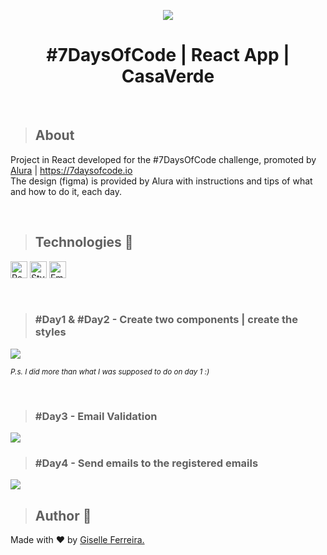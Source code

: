 <p align="center">
<img src="https://i.postimg.cc/cLvbJhnC/casaverde.png"/>
<h1 align="center">#7DaysOfCode | React App | CasaVerde</h1>
</p>

<br/>

>## About
Project in React developed for the #7DaysOfCode challenge, promoted by [Alura](https://www.alura.com.br)  |  https://7daysofcode.io <br>
The design (figma) is provided by Alura with instructions and tips of what and how to do it, each day.  

<br/>

>## Technologies 🧰

<p align="left">
<img alt="React" src="https://img.shields.io/badge/react-%2320232a.svg?style=for-the-badge&logo=react&logoColor=%2361DAFB" height="27" /> 
<img alt="StyledComponents" src="https://img.shields.io/badge/styled--components-DB7093?style=for-the-badge&logo=styled-components&logoColor=white" height="27" />
<img alt="EmailJs" src="https://img.shields.io/badge/-EmailJS-orange" height="27" />
</p>

<br/>

>### #Day1 & #Day2 - Create two components | create the styles
<img src="https://i.postimg.cc/sDbPSCM5/dia1.gif" />

<br/>

<small><i>P.s. I did more than what I was supposed to do on day 1 :)</i></small>

<br/>

>### #Day3 - Email Validation
<img src="https://i.postimg.cc/V60DKfpp/dia3-v01.gif" />

<br/>

>### #Day4 - Send emails to the registered emails
<img src="https://i.postimg.cc/Kz7HhWKc/dia4.gif" />

<br/>

> ## Author 👋

Made with ❤️ by <a href="https://www.linkedin.com/in/giselleferreiras/" >Giselle Ferreira.</a>

